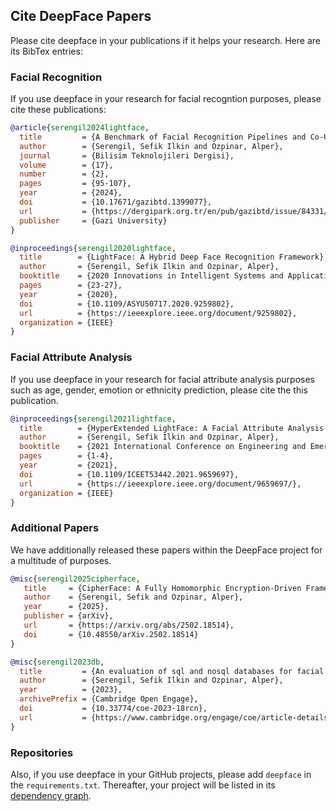## Cite DeepFace Papers

Please cite deepface in your publications if it helps your research. Here are its BibTex entries:

### Facial Recognition

If you use deepface in your research for facial recogntion purposes, please cite these publications:

```BibTeX
@article{serengil2024lightface,
  title         = {A Benchmark of Facial Recognition Pipelines and Co-Usability Performances of Modules},
  author        = {Serengil, Sefik Ilkin and Ozpinar, Alper},
  journal       = {Bilisim Teknolojileri Dergisi},
  volume        = {17},
  number        = {2},
  pages         = {95-107},
  year          = {2024},
  doi           = {10.17671/gazibtd.1399077},
  url           = {https://dergipark.org.tr/en/pub/gazibtd/issue/84331/1399077},
  publisher     = {Gazi University}
}
```

```BibTeX
@inproceedings{serengil2020lightface,
  title        = {LightFace: A Hybrid Deep Face Recognition Framework},
  author       = {Serengil, Sefik Ilkin and Ozpinar, Alper},
  booktitle    = {2020 Innovations in Intelligent Systems and Applications Conference (ASYU)},
  pages        = {23-27},
  year         = {2020},
  doi          = {10.1109/ASYU50717.2020.9259802},
  url          = {https://ieeexplore.ieee.org/document/9259802},
  organization = {IEEE}
}
```

### Facial Attribute Analysis

If you use deepface in your research for facial attribute analysis purposes such as age, gender, emotion or ethnicity prediction, please cite the this publication.

```BibTeX
@inproceedings{serengil2021lightface,
  title        = {HyperExtended LightFace: A Facial Attribute Analysis Framework},
  author       = {Serengil, Sefik Ilkin and Ozpinar, Alper},
  booktitle    = {2021 International Conference on Engineering and Emerging Technologies (ICEET)},
  pages        = {1-4},
  year         = {2021},
  doi          = {10.1109/ICEET53442.2021.9659697},
  url          = {https://ieeexplore.ieee.org/document/9659697/},
  organization = {IEEE}
}
```

### Additional Papers

We have additionally released these papers within the DeepFace project for a multitude of purposes.

```BibTeX
@misc{serengil2025cipherface,
   title     = {CipherFace: A Fully Homomorphic Encryption-Driven Framework for Secure Cloud-Based Facial Recognition}, 
   author    = {Serengil, Sefik and Ozpinar, Alper},
   year      = {2025},
   publisher = {arXiv},
   url       = {https://arxiv.org/abs/2502.18514},
   doi       = {10.48550/arXiv.2502.18514}
}
```

```BibTeX
@misc{serengil2023db,
  title         = {An evaluation of sql and nosql databases for facial recognition pipelines},
  author        = {Serengil, Sefik Ilkin and Ozpinar, Alper},
  year          = {2023},
  archivePrefix = {Cambridge Open Engage},
  doi           = {10.33774/coe-2023-18rcn},
  url           = {https://www.cambridge.org/engage/coe/article-details/63f3e5541d2d184063d4f569}
}
```

### Repositories

Also, if you use deepface in your GitHub projects, please add `deepface` in the `requirements.txt`. Thereafter, your project will be listed in its [dependency graph](https://github.com/serengil/deepface/network/dependents).
